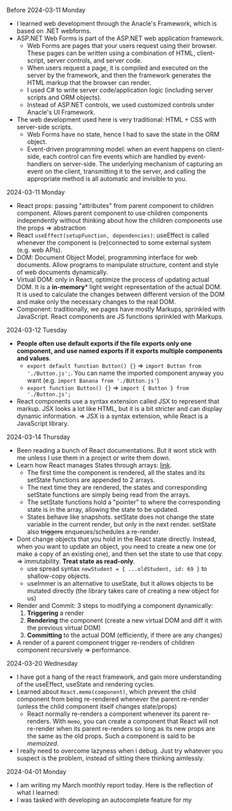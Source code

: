Before 2024-03-11 Monday
- I learned web development through the Anacle's Framework, which is based on .NET webforms. 
- ASP.NET Web Forms is part of the ASP.NET web application framework. 
	- Web Forms are pages that your users request using their browser. These pages can be written using a combination of HTML, client-script, server controls, and server code. 
	- When users request a page, it is compiled and executed on the server by the framework, and then the framework generates the HTML markup that the browser can render.
	- I used C# to write server code/application logic (including server scripts and ORM objects). 
	- Instead of ASP.NET controls, we used customized controls under Anacle's UI Framework.
- The web development used here is very traditional: HTML + CSS with server-side scripts. 
	- Web Forms have no state, hence I had to save the state in the ORM object.
	- Event-driven programming model: when an event happens on client-side, each control can fire events which are handled by event-handlers on server-side. The underlying mechanism of capturing an event on the client, transmitting it to the server, and calling the appropriate method is all automatic and invisible to you.

2024-03-11 Monday
- React props: passing "attributes" from parent component to children component. Allows parent component to use children components independently without thinking about how the children components use the props ⇒ abstraction
- React `useEffect(setupFunction, dependencies)`: useEffect is called whenever the component is (re)connected to some external system (e.g. web APIs). 
- DOM: Document Object Model, programming interface for web documents. Allow programs to manipulate structure, content and style of web documents dynamically.
- Virtual DOM: only in React, optimize the process of updating actual DOM. It is a **in-memory*** light weight representation of the actual DOM. It is used to calculate the changes between different version of the DOM and make only the necessary changes to the real DOM.
- Component: traditionally, we pages have mostly Markups, sprinkled with JavaScript. React components are JS functions sprinkled with Markups.

2024-03-12 Tuesday
- **People often use default exports if the file exports only one component, and use named exports if it exports multiple components and values**. 
	- `export default function Button() {}` ⇒ `import Button from './Button.js';`. You can name the imported component anyway you want (e.g. `import Banana from './BUtton.js'`)
	- `export function Button() {}` ⇒ `import { Button } from './Button.js';`
- React components use a syntax extension called JSX to represent that markup. JSX looks a lot like HTML, but it is a bit stricter and can display dynamic information. ⇒ JSX is a syntax extension, while React is a JavaScript library.

2024-03-14 Thursday
- Been reading a bunch of React documentations. But it wont stick with me unless I use them in a project or write them down.
- Learn how React manages States through arrays: [link](https://medium.com/@ryardley/react-hooks-not-magic-just-arrays-cd4f1857236e). 
	- The first time the component is rendered, all the states and its setState functions are appended to 2 arrays. 
	- The next time they are rendered, the states and corresponding setState functions are simply being read from the arrays. 
	- The setState functions hold a "pointer" to where the  corresponding state is in the array, allowing the state to be updated.
	- States behave like snapshots. setState does not change the state variable in the current render, but only in the next render. setState also ~~triggers~~ enqueues/schedules a re-render.
- Dont change objects that you hold in the React state directly. Instead, when you want to update an object, you need to create a new one (or make a copy of an existing one), and then set the state to use that copy. ⇒ immutability. **Treat state as read-only**. 
	- use spread syntax `newStudent = { ...oldStudent, id: 69 }` to shallow-copy objects.
	- useImmer is an alternative to useState, but it allows objects to be mutated directly (the library takes care of creating a new object for us)
- Render and Commit: 3 steps to modifying a component dynamically:
	1. **Triggering** a render 
	2. **Rendering** the component (create a new virtual DOM and diff it with the previous virtual DOM)
	3. **Committing** to the actual DOM  (efficiently, if there are any changes)
- A render of a parent component trigger re-renders of children component recursively ⇒ performance.

2024-03-20 Wednesday
- I have got a hang of the react framework, and gain more understanding of the useEffect, useState and rendering cycles.
- Learned about `React.memo(component)`, which prevent the child component from being re-rendered whenever the parent re-render (unless the child component itself changes state/props)
	- React normally re-renders a component whenever its parent re-renders. With `memo`, you can create a component that React will not re-render when its parent re-renders so long as its new props are the same as the old props. Such a component is said to be _memoized_.
- I really need to overcome lazyness when i debug. Just try whatever you suspect is the problem, instead of sitting there thinking aimlessly. 

2024-04-01 Monday
- I am writing my March monthly report today. Here is the reflection of what I learned:
- I was tasked with developing an autocomplete feature for my 